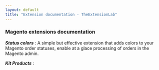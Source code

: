 ```yaml
---
layout: default
title: "Extension documentation - TheExtensionLab"
---
```


### Magento extensions documentation

***Status colors*** : A simple but effective extension that adds colors to your Magento order statuses, enable at a glace processing of orders in the Magento admin.

***Kit Products*** :